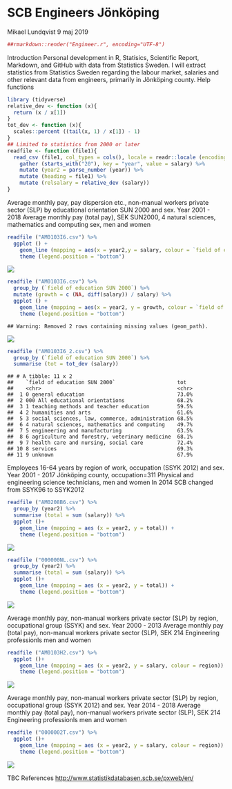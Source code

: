 SCB Engineers Jönköping
================
Mikael Lundqvist
9 maj 2019

``` r
##rmarkdown::render("Engineer.r", encoding="UTF-8")
```

Introduction Personal development in R, Statisics, Scientific Report, Markdown, and GitHub with data from Statistics Sweden. I will extract statistics from Statistics Sweden regarding the labour market, salaries and other relevant data from engineers, primarily in Jönköping county. Help functions

``` r
library (tidyverse)
relative_dev <- function (x){
  return (x / x[1])
}
tot_dev <- function (x){
  scales::percent ((tail(x, 1) / x[1]) - 1)
}
## Limited to statistics from 2000 or later
readfile <- function (file1){
  read_csv (file1, col_types = cols(), locale = readr::locale (encoding = "latin1")) %>%
    gather (starts_with("20"), key = "year", value = salary) %>%
    mutate (year2 = parse_number (year)) %>%
    mutate (heading = file1) %>%
    mutate (relsalary = relative_dev (salary))
}   
```

Average monthly pay, pay dispersion etc., non-manual workers private sector (SLP) by educational orientation SUN 2000 and sex. Year 2001 - 2018 Average monthly pay (total pay), SEK SUN2000, 4 natural sciences, mathematics and computing sex, men and women

``` r
readfile ("AM0103I6.csv") %>%
  ggplot () +
    geom_line (mapping = aes(x = year2,y = salary, colour = `field of education SUN 2000`)) +
    theme (legend.position = "bottom") 
```

![](Engineer_files/figure-markdown_github/unnamed-chunk-3-1.png)

``` r
readfile ("AM0103I6.csv") %>% 
  group_by (`field of education SUN 2000`) %>% 
  mutate (growth = c (NA, diff(salary)) / salary) %>%
  ggplot () +  
    geom_line (mapping = aes(x = year2, y = growth, colour = `field of education SUN 2000`)) +
    theme (legend.position = "bottom")  
```

    ## Warning: Removed 2 rows containing missing values (geom_path).

![](Engineer_files/figure-markdown_github/unnamed-chunk-3-2.png)

``` r
readfile ("AM0103I6_2.csv") %>% 
  group_by (`field of education SUN 2000`) %>% 
  summarise (tot = tot_dev (salary))
```

    ## # A tibble: 11 x 2
    ##    `field of education SUN 2000`                    tot  
    ##    <chr>                                            <chr>
    ##  1 0 general education                              73.0%
    ##  2 000 All educational orientations                 68.2%
    ##  3 1 teaching methods and teacher education         59.5%
    ##  4 2 humanities and arts                            61.6%
    ##  5 3 social sciences, law, commerce, administration 68.5%
    ##  6 4 natural sciences, mathematics and computing    49.7%
    ##  7 5 engineering and manufacturing                  63.5%
    ##  8 6 agriculture and forestry, veterinary medicine  68.1%
    ##  9 7 health care and nursing, social care           72.4%
    ## 10 8 services                                       69.3%
    ## 11 9 unknown                                        67.9%

Employees 16-64 years by region of work, occupation (SSYK 2012) and sex. Year 2001 - 2017 Jönköping county, occupation=311 Physical and engineering science technicians, men and women
In 2014 SCB changed from SSYK96 to SSYK2012

``` r
readfile ("AM0208B6.csv") %>% 
  group_by (year2) %>% 
  summarise (total = sum (salary)) %>%
  ggplot ()+
    geom_line (mapping = aes (x = year2, y = total)) +
    theme (legend.position = "bottom")
```

![](Engineer_files/figure-markdown_github/unnamed-chunk-4-1.png)

``` r
readfile ("000000NL.csv") %>% 
  group_by (year2) %>% 
  summarise (total = sum (salary)) %>%
  ggplot ()+
    geom_line (mapping = aes (x = year2, y = total)) +
    theme (legend.position = "bottom")  
```

![](Engineer_files/figure-markdown_github/unnamed-chunk-4-2.png)

Average monthly pay, non-manual workers private sector (SLP) by region, occupational group (SSYK) and sex. Year 2000 - 2013 Average monthly pay (total pay), non-manual workers private sector (SLP), SEK 214 Engineering professionls
men and women

``` r
readfile ("AM0103H2.csv") %>% 
  ggplot ()+
    geom_line (mapping = aes (x = year2, y = salary, colour = region)) +
    theme (legend.position = "bottom")
```

![](Engineer_files/figure-markdown_github/unnamed-chunk-5-1.png)

Average monthly pay, non-manual workers private sector (SLP) by region, occupational group (SSYK 2012) and sex. Year 2014 - 2018 Average monthly pay (total pay), non-manual workers private sector (SLP), SEK 214 Engineering professionls
men and women

``` r
readfile ("0000002T.csv") %>% 
  ggplot ()+
    geom_line (mapping = aes (x = year2, y = salary, colour = region)) +
    theme (legend.position = "bottom")
```

![](Engineer_files/figure-markdown_github/unnamed-chunk-6-1.png)

TBC
References <http://www.statistikdatabasen.scb.se/pxweb/en/>
